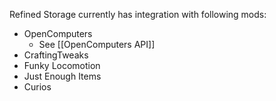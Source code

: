 Refined Storage currently has integration with following mods:

- OpenComputers
  - See [[OpenComputers API]]
- CraftingTweaks
- Funky Locomotion
- Just Enough Items
- Curios